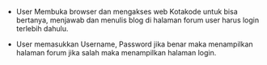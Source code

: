 - User Membuka browser dan mengakses web Kotakode
untuk bisa bertanya, menjawab dan menulis blog di halaman forum user harus login terlebih dahulu.

- User memasukkan Username, Password jika benar maka menampilkan halaman forum jika salah maka menampilkan halaman login.